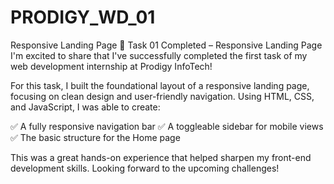 # PRODIGY_WD_01
Responsive Landing Page
🚀 Task 01 Completed – Responsive Landing Page
I'm excited to share that I've successfully completed the first task of my web development internship at Prodigy InfoTech!

For this task, I built the foundational layout of a responsive landing page, focusing on clean design and user-friendly navigation. Using HTML, CSS, and JavaScript, I was able to create:

✅ A fully responsive navigation bar
✅ A toggleable sidebar for mobile views
✅ The basic structure for the Home page

This was a great hands-on experience that helped sharpen my front-end development skills. Looking forward to the upcoming challenges!
